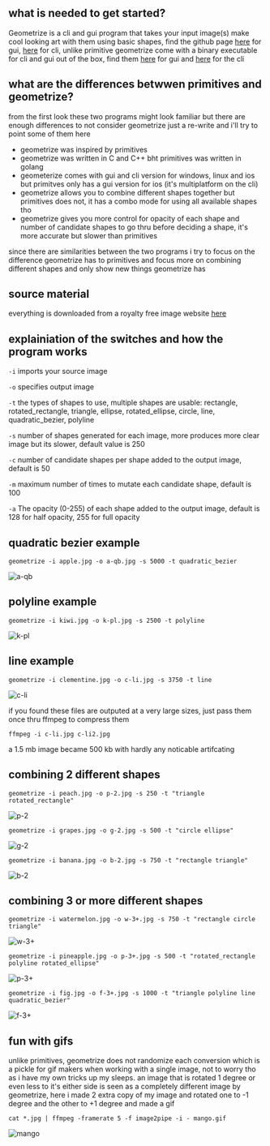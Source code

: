 ## what is needed to get started?
Geometrize is a cli and gui program that takes your input image(s) make cool looking art with them using basic shapes, find the github page [here](https://github.com/Tw1ddle/geometrize) for gui, [here](https://github.com/Tw1ddle/geometrize-lib-example) for cli,
unlike primitive geometrize come with a binary executable for cli and gui out of the box, find them [here](https://www.geometrize.co.uk/) for gui and [here](https://s3.amazonaws.com/geometrize-lib-example-bucket/index.html) for the cli

## what are the differences betwwen primitives and geometrize?
from the first look these two programs might look familiar but there are enough differences to not consider geometrize just a re-write and i'll try to point some of them here
 * geometrize was inspired by primitives
 * geometrize was written in C and C++ bht primitives was written in golang
 * geometerize comes with gui and cli version for windows, linux and ios but primitves only has a gui version for ios (it's multiplatform on the cli)
 * geometrize allows you to combine different shapes together but primitives does not, it has a combo mode for using all available shapes tho
 * geometrize gives you more control for opacity of each shape and number of candidate shapes to go thru before deciding a shape, it's more accurate but slower than primitives 

since there are similarities between the two programs i try to focus on the difference geometrize has to primitives and focus more on combining different shapes and only show new things geometrize has

## source material
everything is downloaded from a royalty free image website [here](https://free-images.com/)

## explainiation of the switches and how the program works
`-i` imports your source image

`-o` specifies output image

`-t` the types of shapes to use, multiple shapes are usable: rectangle, rotated_rectangle, triangle, ellipse, rotated_ellipse, circle, line, quadratic_bezier, polyline

`-s` number of shapes generated for each image, more produces more clear image but its slower, default value is 250

`-c` number of candidate shapes per shape added to the output image, default is 50

`-m` maximum number of times to mutate each candidate shape, default is 100

`-a` The opacity (0-255) of each shape added to the output image, default is 128 for half opacity, 255 for full opacity

## quadratic bezier example
```
geometrize -i apple.jpg -o a-qb.jpg -s 5000 -t quadratic_bezier
```
![a-qb](https://user-images.githubusercontent.com/59083599/135091234-c41a5ecd-2d33-4f36-a104-af89f0fe1e2b.jpg)

## polyline example
```
geometrize -i kiwi.jpg -o k-pl.jpg -s 2500 -t polyline
```
![k-pl](https://user-images.githubusercontent.com/59083599/135092055-95c4754f-417c-4d4a-b80e-3e092c727b6d.jpg)

## line example
```
geometrize -i clementine.jpg -o c-li.jpg -s 3750 -t line
```
![c-li](https://user-images.githubusercontent.com/59083599/135092968-2308b55e-2d43-4412-ad21-02226b529e17.jpg)

if you found these files are outputed at a very large sizes, just pass them once thru ffmpeg to compress them
```
ffmpeg -i c-li.jpg c-li2.jpg
```
a 1.5 mb image became 500 kb with hardly any noticable artifcating

## combining 2 different shapes
```
geometrize -i peach.jpg -o p-2.jpg -s 250 -t "triangle rotated_rectangle"
```
![p-2](https://user-images.githubusercontent.com/59083599/135086245-b4cd5369-aee3-47df-ae5c-3e229d86b955.jpg)

```
geometrize -i grapes.jpg -o g-2.jpg -s 500 -t "circle ellipse"
```
![g-2](https://user-images.githubusercontent.com/59083599/135086855-e3032566-5ca2-497b-8111-f201cb3577c7.jpg)

```
geometrize -i banana.jpg -o b-2.jpg -s 750 -t "rectangle triangle"
```
![b-2](https://user-images.githubusercontent.com/59083599/135089254-79fae2bf-3f4a-46b3-9097-75072a5f8027.jpg)

## combining 3 or more different shapes
```
geometrize -i watermelon.jpg -o w-3+.jpg -s 750 -t "rectangle circle triangle"
```
![w-3+](https://user-images.githubusercontent.com/59083599/135094343-98b5832b-8d6f-4fdb-a783-0c7b3de616fa.jpg)

```
geometrize -i pineapple.jpg -o p-3+.jpg -s 500 -t "rotated_rectangle polyline rotated_ellipse"
```
![p-3+](https://user-images.githubusercontent.com/59083599/135094748-8e94eeb6-a81f-4cbc-93f2-7ee121048582.jpg)

```
geometrize -i fig.jpg -o f-3+.jpg -s 1000 -t "triangle polyline line quadratic_bezier"
```
![f-3+](https://user-images.githubusercontent.com/59083599/135095727-2421c9e7-840f-459c-a8c4-54c62b3a849f.jpg)

## fun with gifs
unlike primitives, geometrize does not randomize each conversion which is a pickle for gif makers when working with a single image, not to worry tho as i have my own tricks up my sleeps. an image that is rotated 1 degree or even less to it's either side is seen as a completely different image by geometrize, here i made 2 extra copy of my image and rotated one to -1 degree and the other to +1 degree and made a gif
```
cat *.jpg | ffmpeg -framerate 5 -f image2pipe -i - mango.gif
```
![mango](https://user-images.githubusercontent.com/59083599/135105843-58cb55e3-6095-4051-96f7-a0947b885a37.gif)
